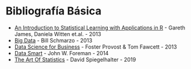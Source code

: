 # Bibliografía Básica
* [An Introduction to Statistical Learning with Applications in R](https://drive.google.com/file/d/1oj9OWZc5yWLAb8blApd87_Jo9hgyty7B/view?usp=sharing) - Gareth James, Daniela Witten et.al. - 2013
* [Big Data](https://drive.google.com/file/d/1oj9OWZc5yWLAb8blApd87_Jo9hgyty7B/view?usp=sharing) - Bill Schmarzo - 2013
* [Data Science for Business](https://drive.google.com/file/d/1os4aakIUjWGESqtZnwJK2EV0ML1UFAEw/view?usp=sharing) - Foster Provost & Tom Fawcett - 2013 
* [Data Smart](https://drive.google.com/file/d/1oi1GgtJ9uz2kybp1LzI5M4uojEUKYaJn/view?usp=sharing) - John W. Foreman - 2014
* [The Art Of Statistics](https://drive.google.com/file/d/1pbc-jp8ewmLg5yRzteFzN_S38xPl03NR/view?usp=sharing) - David Spiegelhalter - 2019
